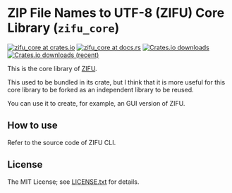 # **ZI**P **F**ile Names to **U**TF-8 (ZIFU) Core Library (`zifu_core`)

[![zifu_core at crates.io](https://img.shields.io/crates/v/zifu_core.svg)](https://crates.io/crates/zifu_core)
[![zifu_core at docs.rs](https://docs.rs/zifu_core/badge.svg)](https://docs.rs/zifu_core/)
[![Crates.io downloads](https://img.shields.io/crates/d/zifu_core)](https://crates.io/crates/zifu_core)
[![Crates.io downloads (recent)](https://img.shields.io/crates/dr/zifu_core)]((https://crates.io/crates/zifu_core))

This is the core library of [ZIFU](https://github.com/tats-u/zifu).

This used to be bundled in its crate, but I think that it is more useful for this core library to be forked as an independent library to be reused.

You can use it to create, for example, an GUI version of ZIFU.

## How to use

Refer to the source code of ZIFU CLI.

## License

The MIT License; see [LICENSE.txt](../../LICENSE.txt) for details.
